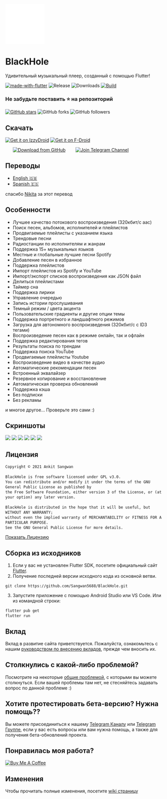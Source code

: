 <img width="125px" src="https://github.com/Sangwan5688/BlackHole/blob/main/assets/icon-white-trans.png" align="center" />

# BlackHole

Удивительный музыкальный плеер, созданный с помощью Flutter!

[![made-with-flutter](https://img.shields.io/badge/Made%20with-Flutter-1f425f.svg)](https://flutter.dev/) ![Release](https://img.shields.io/github/v/release/Sangwan5688/BlackHole) ![Downloads](https://img.shields.io/github/downloads/Sangwan5688/BlackHole/total)
[![Build](https://github.com/Sangwan5688/BlackHole/actions/workflows/flutter.yml/badge.svg)](https://github.com/Sangwan5688/BlackHole/actions/workflows/flutter.yml)

### Не забудьте поставить :star: на репозиторий

[![GitHub stars](https://img.shields.io/github/stars/Sangwan5688/BlackHole.svg?style=social&label=Star)](https://github.com//Sangwan5688/BlackHole) ![GitHub forks](https://img.shields.io/github/forks/Sangwan5688/BlackHole.svg?style=social&label=Forks) ![GitHub followers](https://img.shields.io/github/followers/Sangwan5688.svg?style=social&label=Follow)

## Скачать

[<img src="https://gitlab.com/IzzyOnDroid/repo/-/raw/master/assets/IzzyOnDroid.png"
     alt="Get it on IzzyDroid"
     height="100">](https://android.izzysoft.de/repo/apk/com.shadow.blackhole)
[<img src="https://fdroid.gitlab.io/artwork/badge/get-it-on.png"
     alt="Get it on F-Droid"
     height="100">](https://f-droid.org/packages/com.shadow.blackhole/)

&nbsp;&nbsp;&nbsp;&nbsp;&nbsp;
[<img src="https://img.shields.io/badge/GitHub-181717?logo=github&logoColor=white"
     alt="Download from GitHub"
     height="60">](https://github.com/Sangwan5688/BlackHole/releases)
&nbsp;&nbsp;&nbsp;&nbsp;&nbsp;&nbsp;
[<img src="https://img.shields.io/badge/Telegram-2CA5E0?logo=telegram&logoColor=white"
     alt="Join Telegram Channel"
     height="60">](https://t.me/blackhole_official)

## Переводы

- [English :uk:](/README.md)
- [Spanish :es:](/README.ES.md)

спасибо [Nikita](https://github.com/TireX228) за этот перевод

## Особенности

* Лучшее качество потокового воспроизведения (320кбит/с aac)
* Поиск песен, альбомов, исполнителей и плейлистов
* Продвигаемые плейлисты с указанием языка
* Трендовые песни
* Радиостанции по исполнителям и жанрам
* Поддержка 15+ музыкальных языков
* Местные и глобальные лучшие песни Spotify
* Добавление песен в избранное
* Поддержка плейлистов
* Импорт плейлистов из Spotify и YouTube
* Импорт/экспорт списков воспроизведения как JSON файл
* Делиться плейлистами
* Таймер сна
* Поддержка лирики
* Управление очередью
* Запись истории прослушивания
* Темный режим / цвета акцента
* Пользовательские градиенты и другие опции темы
* Поддержка портретного и ландшафтного режимов
* Загрузка для автономного воспроизведения (320кбит/с с ID3 тегами)
* Воспроизведение песен как в режиме онлайн, так и офлайн
* Поддержка редактирования тегов
* Результаты поиска по трендам
* Поддержка поиска YouTube
* Продвигаемые плейлисты Youtube
* Воспроизведение видео в качестве аудио
* Автоматические рекомендации песен
* Встроенный эквалайзер
* Резервное копирование и восстановление
* Автоматическая проверка обновлений
* Поддержка кэша
* Без подписки
* Без рекламы

и многое другое...
Проверьте это сами :)

## Скриншоты
<img src="https://github.com/Sangwan5688/BlackHole/blob/main/fastlane/metadata/android/en-US/images/phoneScreenshots/1.png?raw=true" width="32%"> <img src="https://github.com/Sangwan5688/BlackHole/blob/main/fastlane/metadata/android/en-US/images/phoneScreenshots/2.png?raw=true" width="32%"> <img src="https://github.com/Sangwan5688/BlackHole/blob/main/fastlane/metadata/android/en-US/images/phoneScreenshots/3.png?raw=true" width="32%"> <img src="https://github.com/Sangwan5688/BlackHole/blob/main/fastlane/metadata/android/en-US/images/phoneScreenshots/4.png?raw=true" width="32%"> <img src="https://github.com/Sangwan5688/BlackHole/blob/main/fastlane/metadata/android/en-US/images/phoneScreenshots/5.png?raw=true" width="32%"> <img src="https://github.com/Sangwan5688/BlackHole/blob/main/fastlane/metadata/android/en-US/images/phoneScreenshots/6.png?raw=true" width="32%">

## Лицензия
```
Copyright © 2021 Ankit Sangwan

BlackHole is free software licensed under GPL v3.0.
You can redistribute and/or modify it under the terms of the GNU General Public License as published by
the Free Software Foundation, either version 3 of the License, or (at your option) any later version.

BlackHole is distributed in the hope that it will be useful, but WITHOUT ANY WARRANTY;
without even the implied warranty of MERCHANTABILITY or FITNESS FOR A PARTICULAR PURPOSE.
See the GNU General Public License for more details.
```
[Показать Лицензию](https://github.com/Sangwan5688/BlackHole/blob/main/LICENSE)

## Сборка из исходников

1. Если у вас не установлен Flutter SDK, посетите официальный сайт [Flutter](https://flutter.dev/).
2. Получение последней версии исходного кода из основной ветви.

```
git clone https://github.com/Sangwan5688/BlackHole.git
```

3. Запустите приложение с помощью Android Studio или VS Code. Или из командной строки:

```
flutter pub get
flutter run
```

## Вклад

Вклад в развитие сайта приветствуется. Пожалуйста, ознакомьтесь с нашим [руководством по внесению вкладов](https://github.com/Sangwan5688/BlackHole/blob/main/CONTRIBUTING.md), прежде чем вносить их.

## Столкнулись с какой-либо проблемой?

Посмотрите на некоторые [общие проблемой](https://github.com/Sangwan5688/BlackHole/wiki/Common-Issues), с которыми вы можете столкнуться. Если вашей проблемы там нет, не стесняйтесь задавать вопрос по данной проблеме :)

## Хотите протестировать бета-версию? Нужна помощь??

Вы можете присоединиться к нашему [Telegram Каналу](https://t.me/blackhole_official) или [Telegram Группе](https://t.me/joinchat/fHDC1AWnOhw0ZmI9), если у вас есть вопросы или вам нужна помощь, а также для получения бета-обновлений проекта.

## Понравилась моя работа?

<a href="https://www.buymeacoffee.com/ankitsangwan" target="_blank"><img src="https://www.buymeacoffee.com/assets/img/custom_images/orange_img.png" alt="Buy Me A Coffee" style="height: 41px !important;width: 174px !important;box-shadow: 0px 3px 2px 0px rgba(190, 190, 190, 0.5) !important;-webkit-box-shadow: 0px 3px 2px 0px rgba(190, 190, 190, 0.5) !important;" ></a>

## Изменения

Чтобы прочитать полные изменения, посетите [wiki страницу](https://github.com/Sangwan5688/BlackHole/wiki/Changelog)
